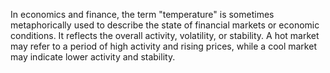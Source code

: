 In economics and finance, the term "temperature" is sometimes metaphorically used to describe the state of financial markets or economic conditions. 
It reflects the overall activity, volatility, or stability.
A hot market may refer to a period of high activity and rising prices, while a cool market may indicate lower activity and stability.